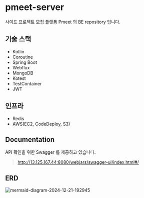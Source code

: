 # pmeet-server

사이드 프로젝트 모집 플랫폼 Pmeet 의 BE repository 입니다.

## 기술 스택

- Kotlin
- Coroutine
- Spring Boot
- Webflux
- MongoDB
- Kotest
- TestContainer
- JWT

## 인프라

- Redis
- AWS(EC2, CodeDeploy, S3)

## Documentation

API 확인을 위한 Swagger 를 제공하고 있습니다.

> http://13.125.167.44:8080/webjars/swagger-ui/index.html#/

## ERD

![mermaid-diagram-2024-12-21-192945](https://github.com/user-attachments/assets/85d29f65-1234-42fb-bdff-2e0b8cc96840)

